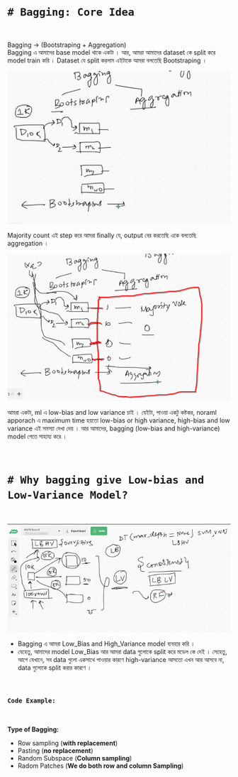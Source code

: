 <br>

# `# Bagging: Core Idea`

<br>


Bagging -> (Bootstraping + Aggregation) <br>
Bagging এ আমাদের base model থাকে একটা । আর, আমরা আমাদের dataset কে 
split করে model train করি । Dataset যে split করলাম এইটাকে আমরা বলতেছি Bootstraping । 

![image](img/img01.png)


Majority count এই step করে আমরা finally যে, output বের করতেছি একে বলতেছি aggregation । 

![image](img/img02.png)

আমরা একটা, ml এ low-bias and low variance চাই । যেইটা, পাওয়া একটু কষ্টকর, noraml apporach এ maximum time হয়তো low-bias or high variance, high-bias and low variance এই সমস্যা দেখা দেয় । আর আমাদের, bagging (low-bias and high-variance) model পেতে সাহায্য করে । 

<br>

# `# Why bagging give Low-bias and Low-Variance Model?` 

<br>

![image](img/img03.png)

- Bagging এ আমরা Low_Bias and High_Variance model ব্যবহার করি । 
- যেহেতু, আমাদের model Low_Bias আর আমরা data গুলোকে split করে মডেল কে দেই । সেহেতু,  আগে যেখানে, সব data গুলো একসাথে পাওয়ার কারণে high-variance আসতো এখন আর আসবে না, data গুলোকে  split করার কারণে ।

<br>

### `Code Example:`

<br>

**Type of Bagging:**
- Row sampling  (**with replacement**)
- Pasting (**no replacement**) 
- Random Subspace (**Column sampling**)
- Radom Patches (**We do both row and column Sampling**)




